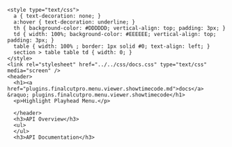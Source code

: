     <style type="text/css">
      a { text-decoration: none; }
      a:hover { text-decoration: underline; }
      th { background-color: #DDDDDD; vertical-align: top; padding: 3px; }
      td { width: 100%; background-color: #EEEEEE; vertical-align: top; padding: 3px; }
      table { width: 100% ; border: 1px solid #0; text-align: left; }
      section > table table td { width: 0; }
    </style>
    <link rel="stylesheet" href="../../css/docs.css" type="text/css" media="screen" />
    <header>
      <h1><a href="plugins.finalcutpro.menu.viewer.showtimecode.md">docs</a> &raquo; plugins.finalcutpro.menu.viewer.showtimecode</h1>
      <p>Highlight Playhead Menu.</p>

      </header>
      <h3>API Overview</h3>
      <ul>
      </ul>
      <h3>API Documentation</h3>
